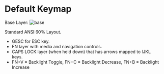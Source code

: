 # Default Keymap

Base Layer:
![base](https://i.imgur.com/O7rNtDs.jpg)

Standard ANSI 60% Layout.

- GESC for ESC key.
- FN layer with media and navigation controls.
- CAPS LOCK layer (when held down) that has arrows mapped to IJKL keys.
- FN+V = Backlight Toggle, FN+C = Backlight Decrease, FN+B = Backlight Increase
